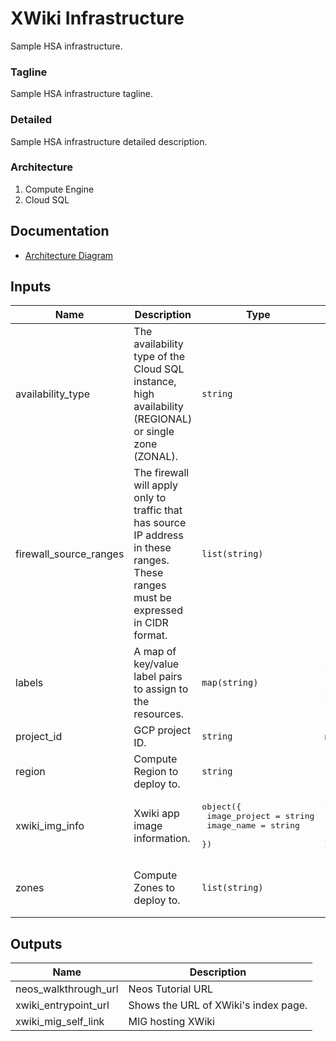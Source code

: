 # XWiki Infrastructure

Sample HSA infrastructure.

### Tagline
Sample HSA infrastructure tagline.

### Detailed
Sample HSA infrastructure detailed description.

### Architecture
1. Compute Engine
1. Cloud SQL

## Documentation
- [Architecture Diagram](todo)

<!-- BEGINNING OF PRE-COMMIT-TERRAFORM DOCS HOOK -->
## Inputs

| Name | Description | Type | Default | Required |
|------|-------------|------|---------|:--------:|
| availability\_type | The availability type of the Cloud SQL instance, high availability (REGIONAL) or single zone (ZONAL). | `string` | `"REGIONAL"` | no |
| firewall\_source\_ranges | The firewall will apply only to traffic that has source IP address in these ranges. These ranges must be expressed in CIDR format. | `list(string)` | <pre>[<br>  "130.211.0.0/22",<br>  "35.191.0.0/16"<br>]</pre> | no |
| labels | A map of key/value label pairs to assign to the resources. | `map(string)` | <pre>{<br>  "app": "terraform-example-deploy-java-gce"<br>}</pre> | no |
| project\_id | GCP project ID. | `string` | n/a | yes |
| region | Compute Region to deploy to. | `string` | `"us-central1"` | no |
| xwiki\_img\_info | Xwiki app image information. | <pre>object({<br>    image_project = string<br>    image_name    = string<br>  })</pre> | <pre>{<br>  "image_name": "hsa-xwiki-vm-img-latest",<br>  "image_project": "hsa-public"<br>}</pre> | no |
| zones | Compute Zones to deploy to. | `list(string)` | <pre>[<br>  "us-central1-a",<br>  "us-central1-b"<br>]</pre> | no |

## Outputs

| Name | Description |
|------|-------------|
| neos\_walkthrough\_url | Neos Tutorial URL |
| xwiki\_entrypoint\_url | Shows the URL of XWiki's index page. |
| xwiki\_mig\_self\_link | MIG hosting XWiki |

<!-- END OF PRE-COMMIT-TERRAFORM DOCS HOOK -->
